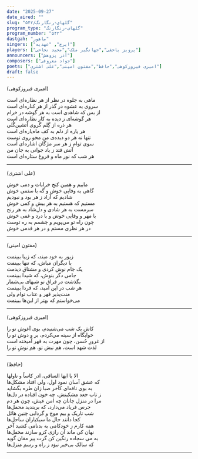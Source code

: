 ```yaml
---
date: "2025-09-27"
date_aired: ""
slug: "گلهای-رنگارنگ/۵۴۲"
program_type: "گلهای-رنگارنگ"
program_number: "۵۴۲"
dastgah: "ماهور"
singers: ["ایرج", "عهدیه"]
players: ["پرویز یاحقی","جهانگیر ملک","مجید نجاحی"]
announcers: ["آذر پژوهش"]
composers: ["جواد معروفی"]
poets: ["امیری فیروزکوهی","حافظ","مفتون امینی","علی اشتری"]
draft: false
---
```


(امیری فیروزکوهی)

ماهی به جلوه در نظر از هر نظاره‌ای است  
سروی به عشوه در گذر از هر کناره‌ای است  
از بس که شاهدی است به هر گوشه در خرام  
هر گوشه‌ای ز دیده به کارِ نظاره‌ای است  
هر ذره از گِلم گروی آتشین‌گُلی  
هر پاره از دلم به کف ماه‌پاره‌ای است  
تنها نه هر دو دیده‌ی من محو روی توست  
سوی توام ز هر سر مژگان اشاره‌ای است  
آتش فتد ز یاد جوانی به جان من  
هر شب که نور ماه و فروغ ستاره‌ای است

---

(علی اشتری)

ماییم و همین کنج خرابات و دمی خوش  
گاهی به وفایی خوش و گه با ستمی خوش  
شادیم که آزاد ز هر بود و نبودیم  
مستیم که هستیم به هر بیش و کمی خوش  
سرمست به هر شادی و دل‌شاد به هر رنج  
با مهر و وفایی خوش و با درد و غمی خوش  
چون راه تو می‌پویم و چشمم به ره توست  
در هر نظری مستم و در هر قدمی خوش

---

(مفتون امینی)

زیور به خود مبند، که زیبا ببینمت  
با دیگران مباش، که تنها ببینمت  
یک جام نوش کردی و مشتاق دیدمت  
جامی دگر بنوش، که شیدا ببینمت  
بگذشت در فراق تو شبهای بی‌شمار  
هر شب در این امید، که فردا ببینمت  
منت‌پذیر قهر و عتاب توام ولی  
می‌خواستم که بهتر از این‌ها ببینمت

---

(امیری فیروزکوهی)

کاش یک شب می‌شنیدم، بوی آغوش تو را  
خوابگاه از سینه می‌کردم، بر و دوش تو را  
از غرورِ حُسن، چون مهرت به قهر آمیخته است  
لذت شهد است، هم نیش تو، هم نوشِ تو را

---

(حافظ)

الا یا ایها الساقی، ادر کاساً و ناولها  
که عشق آسان نمود اول، ولی افتاد مشکل‌ها  
به بوی نافه‌ای کآخر صبا زان طره بگشاید  
ز تاب جعد مشکینش، چه خون افتاده در دل‌ها  
مرا در منزل جانان چه امن عیش، چون هر دم  
جرس فریاد می‌دارد، که بربندید محمل‌ها  
شب تاریک و بیم موج و گردابی چنین هائل  
کجا دانند حال ما سبکباران ساحل‌ها  
همه کارم ز خودکامی به بدنامی کشید آخر  
نهان کی ماند آن رازی کزو سازند محفل‌ها  
به می سجاده رنگین کن گرت پیر مغان گوید  
که سالک بی‌خبر نبوَد ز راه و رسم منزل‌ها

---

